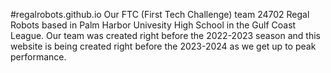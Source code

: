 #regalrobots.github.io
Our FTC (First Tech Challenge) team 24702 Regal Robots based in Palm Harbor Univesity High School in the Gulf Coast League. Our team was created right before the 2022-2023 season and this website is being created right before the 2023-2024 as we get up to peak performance.
